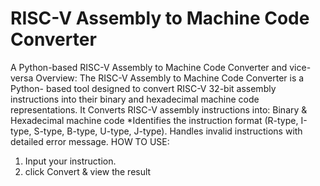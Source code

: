 # RISC-V Assembly to Machine Code Converter 
A Python-based RISC-V Assembly to Machine Code Converter and vice-versa
Overview:
The RISC-V Assembly to Machine Code Converter is a Python- based tool designed to convert RISC-V 32-bit assembly instructions into their binary and hexadecimal machine code representations. It Converts RISC-V assembly instructions into: Binary & Hexadecimal machine code 
*Identifies the instruction format (R-type, I-type, S-type, B-type, U-type, J-type). Handles invalid instructions with detailed error message.
HOW TO USE: 
1. Input your instruction.
2. click Convert & view the result
